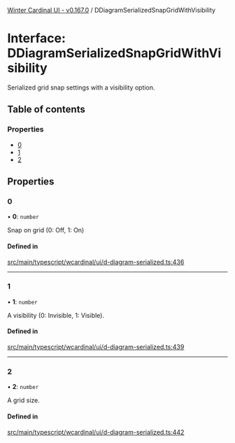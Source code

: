 [Winter Cardinal UI - v0.167.0](../index.md) / DDiagramSerializedSnapGridWithVisibility

# Interface: DDiagramSerializedSnapGridWithVisibility

Serialized grid snap settings with a visibility option.

## Table of contents

### Properties

- [0](DDiagramSerializedSnapGridWithVisibility.md#0)
- [1](DDiagramSerializedSnapGridWithVisibility.md#1)
- [2](DDiagramSerializedSnapGridWithVisibility.md#2)

## Properties

### 0

• **0**: `number`

Snap on grid (0: Off, 1: On)

#### Defined in

[src/main/typescript/wcardinal/ui/d-diagram-serialized.ts:436](https://github.com/winter-cardinal/winter-cardinal-ui/blob/v0.167.0/src/main/typescript/wcardinal/ui/d-diagram-serialized.ts#L436)

___

### 1

• **1**: `number`

A visibility (0: Invisible, 1: Visible).

#### Defined in

[src/main/typescript/wcardinal/ui/d-diagram-serialized.ts:439](https://github.com/winter-cardinal/winter-cardinal-ui/blob/v0.167.0/src/main/typescript/wcardinal/ui/d-diagram-serialized.ts#L439)

___

### 2

• **2**: `number`

A grid size.

#### Defined in

[src/main/typescript/wcardinal/ui/d-diagram-serialized.ts:442](https://github.com/winter-cardinal/winter-cardinal-ui/blob/v0.167.0/src/main/typescript/wcardinal/ui/d-diagram-serialized.ts#L442)
